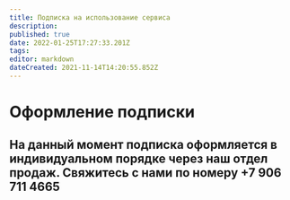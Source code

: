 ```yaml
---
title: Подписка на использование сервиса
description: 
published: true
date: 2022-01-25T17:27:33.201Z
tags: 
editor: markdown
dateCreated: 2021-11-14T14:20:55.852Z
---
```


# Оформление подписки

## На данный момент подписка оформляется в индивидуальном порядке через наш отдел продаж. Свяжитесь с нами по номеру +7 906 711 4665